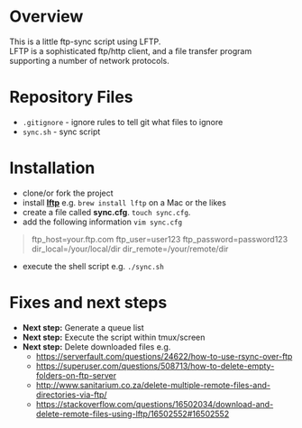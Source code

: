 # Overview
This is a little ftp-sync script using LFTP.  
LFTP is a sophisticated ftp/http client, and a file transfer program supporting a number of network protocols. 

# Repository Files
* `.gitignore` - ignore rules to tell git what files to ignore
* `sync.sh` - sync script

# Installation

* clone/or fork the project
* install **[lftp](http://lftp.yar.ru/)** e.g. `brew install lftp` on a Mac or the likes
* create a file called **sync.cfg**. `touch sync.cfg`.
* add the following information `vim sync.cfg`

> ftp_host=your.ftp.com
> ftp_user=user123
> ftp_password=password123
> dir_local=/your/local/dir
> dir_remote=/your/remote/dir

* execute the shell script e.g. `./sync.sh`

# Fixes and next steps
* **Next step:** Generate a queue list
* **Next step:** Execute the script within tmux/screen
* **Next step:** Delete downloaded files e.g. 
	* https://serverfault.com/questions/24622/how-to-use-rsync-over-ftp
	* https://superuser.com/questions/508713/how-to-delete-empty-folders-on-ftp-server
	* http://www.sanitarium.co.za/delete-multiple-remote-files-and-directories-via-ftp/
	* https://stackoverflow.com/questions/16502034/download-and-delete-remote-files-using-lftp/16502552#16502552